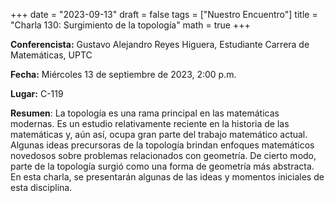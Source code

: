 +++
date  = "2023-09-13"
draft = false
tags  = ["Nuestro Encuentro"]
title = "Charla 130: Surgimiento de la topología"
math  = true
+++

**Conferencista:** Gustavo Alejandro Reyes Higuera, Estudiante Carrera de Matemáticas, UPTC

**Fecha:** Miércoles 13 de septiembre de 2023, 2:00 p.m.

**Lugar:** C-119

**Resumen**: La topología es una rama principal en las matemáticas modernas. Es un estudio relativamente reciente en la historia de las matemáticas y, aún así, ocupa gran parte del trabajo matemático actual. Algunas ideas precursoras de la topología brindan enfoques matemáticos novedosos sobre problemas relacionados con geometría. De cierto modo, parte de la topología surgió como una forma de geometría más abstracta. En esta charla, se presentarán algunas de las ideas y momentos iniciales de esta disciplina.
